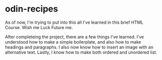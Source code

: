 # odin-recipes

As of now, I'm trying to put into this all I've learned in this brief HTML Course.
Wish me Luck Future me.

After completeing the project, there are a few things I've learned. I've understood how to make a
simple boilerplate, and also how to make headings and paragraphs. I also now know how to insert an
image with an alternative text. Lastly, I know how to make both ordered and unordered list.